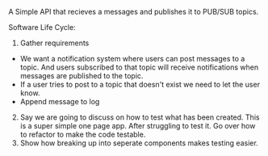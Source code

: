 A Simple API that recieves a messages and publishes it to PUB/SUB topics.

Software Life Cycle:
1. Gather requirements
- We want a notification system where users can post messages to a topic. And users subscribed to that topic will receive notifications when messages are published to the topic.
- If a user tries to post to a topic that doesn't exist we need to let the user know.
- Append message to log
2. Say we are going to discuss on how to test what has been created. This is a super simple one page app. After struggling to test it. Go over how to refactor to make the code testable.
3. Show how breaking up into seperate components makes testing easier.